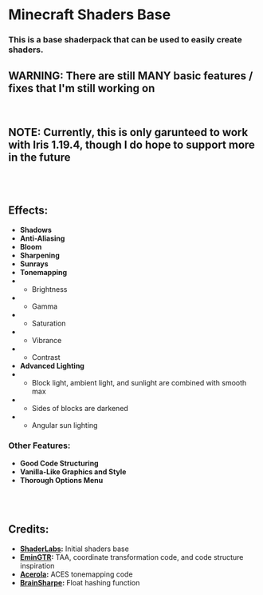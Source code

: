 # Minecraft Shaders Base

### This is a base shaderpack that can be used to easily create shaders.

## WARNING: There are still MANY basic features / fixes that I'm still working on

<br>

## NOTE: Currently, this is only garunteed to work with Iris 1.19.4, though I do hope to support more in the future

<br>
<br>

## Effects:

- **Shadows**
- **Anti-Aliasing**
- **Bloom**
- **Sharpening**
- **Sunrays**
- **Tonemapping**
- - Brightness
- - Gamma
- - Saturation
- - Vibrance
- - Contrast
- **Advanced Lighting**
- - Block light, ambient light, and sunlight are combined with smooth max
- - Sides of blocks are darkened
- - Angular sun lighting

### Other Features:
- **Good Code Structuring**
- **Vanilla-Like Graphics and Style**
- **Thorough Options Menu**

<br>
<br>

## Credits:

- **[ShaderLabs](https://wiki.shaderlabs.org/wiki/Getting_Started):** Initial shaders base
- **[EminGTR](https://modrinth.com/shader/complementary-reimagined):** TAA, coordinate transformation code, and code structure inspiration
- **[Acerola](https://github.com/GarrettGunnell/Minecraft-Shaders/blob/c1a6f5060dfd91ccac31e04fa529f2be4304a21a/shaders/final.fsh):** ACES tonemapping code
- **[BrainSharpe](https://briansharpe.wordpress.com/2011/11/15/a-fast-and-simple-32bit-floating-point-hash-function/):** Float hashing function
